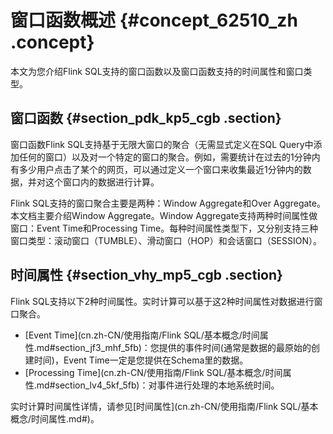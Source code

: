 # 窗口函数概述 {#concept_62510_zh .concept}

本文为您介绍Flink SQL支持的窗口函数以及窗口函数支持的时间属性和窗口类型。

## 窗口函数 {#section_pdk_kp5_cgb .section}

窗口函数Flink SQL支持基于无限大窗口的聚合（无需显式定义在SQL Query中添加任何的窗口）以及对一个特定的窗口的聚合。例如，需要统计在过去的1分钟内有多少用户点击了某个的网页，可以通过定义一个窗口来收集最近1分钟内的数据，并对这个窗口内的数据进行计算。

Flink SQL支持的窗口聚合主要是两种：Window Aggregate和Over Aggregate。本文档主要介绍Window Aggregate。Window Aggregate支持两种时间属性做窗口：Event Time和Processing Time。每种时间属性类型下，又分别支持三种窗口类型：滚动窗口（TUMBLE）、滑动窗口（HOP）和会话窗口（SESSION）。

## 时间属性 {#section_vhy_mp5_cgb .section}

Flink SQL支持以下2种时间属性。实时计算可以基于这2种时间属性对数据进行窗口聚合。

-   [Event Time](cn.zh-CN/使用指南/Flink SQL/基本概念/时间属性.md#section_jf3_mhf_5fb)：您提供的事件时间\(通常是数据的最原始的创建时间\)，Event Time一定是您提供在Schema里的数据。
-   [Processing Time](cn.zh-CN/使用指南/Flink SQL/基本概念/时间属性.md#section_lv4_5kf_5fb)：对事件进行处理的本地系统时间。

实时计算时间属性详情，请参见[时间属性](cn.zh-CN/使用指南/Flink SQL/基本概念/时间属性.md#)。

